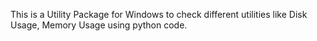 This is a Utility Package for Windows to check different utilities like Disk Usage, Memory Usage using python code.
